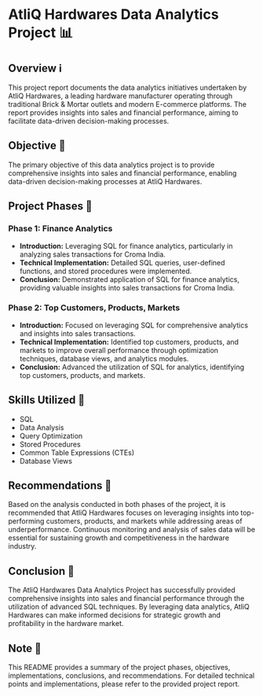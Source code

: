# AtliQ Hardwares Data Analytics Project 📊

## Overview ℹ️
This project report documents the data analytics initiatives undertaken by AtliQ Hardwares, a leading hardware manufacturer operating through traditional Brick & Mortar outlets and modern E-commerce platforms. The report provides insights into sales and financial performance, aiming to facilitate data-driven decision-making processes.

## Objective 🎯
The primary objective of this data analytics project is to provide comprehensive insights into sales and financial performance, enabling data-driven decision-making processes at AtliQ Hardwares.

## Project Phases 🚀
### Phase 1: Finance Analytics
- **Introduction:** Leveraging SQL for finance analytics, particularly in analyzing sales transactions for Croma India.
- **Technical Implementation:** Detailed SQL queries, user-defined functions, and stored procedures were implemented.
- **Conclusion:** Demonstrated application of SQL for finance analytics, providing valuable insights into sales transactions for Croma India.

### Phase 2: Top Customers, Products, Markets
- **Introduction:** Focused on leveraging SQL for comprehensive analytics and insights into sales transactions.
- **Technical Implementation:** Identified top customers, products, and markets to improve overall performance through optimization techniques, database views, and analytics modules.
- **Conclusion:** Advanced the utilization of SQL for analytics, identifying top customers, products, and markets.

## Skills Utilized 🔧
- SQL
- Data Analysis
- Query Optimization
- Stored Procedures
- Common Table Expressions (CTEs)
- Database Views

## Recommendations 📝
Based on the analysis conducted in both phases of the project, it is recommended that AtliQ Hardwares focuses on leveraging insights into top-performing customers, products, and markets while addressing areas of underperformance. Continuous monitoring and analysis of sales data will be essential for sustaining growth and competitiveness in the hardware industry.

## Conclusion 🌟
The AtliQ Hardwares Data Analytics Project has successfully provided comprehensive insights into sales and financial performance through the utilization of advanced SQL techniques. By leveraging data analytics, AtliQ Hardwares can make informed decisions for strategic growth and profitability in the hardware market.

## Note 📌
This README provides a summary of the project phases, objectives, implementations, conclusions, and recommendations. For detailed technical points and implementations, please refer to the provided project report.
